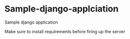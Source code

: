 # Sample-django-applciation


Sample django application 

Make sure to install requirements before firing up the server
